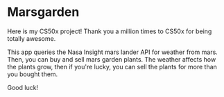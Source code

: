 # Marsgarden
Here is my CS50x project! Thank you a million times to CS50x for being totally awesome.

This app queries the Nasa Insight mars lander API for weather from mars. Then, you can buy and sell mars garden plants. The weather affects how the plants grow, then if you're lucky, you can sell the plants for more than you bought them.

Good luck!
